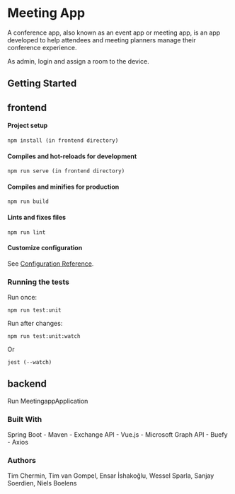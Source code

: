 # Meeting App
A conference app, also known as an event app or meeting app, is an app developed to help attendees and meeting planners manage their conference experience.

As admin, login and assign a room to the device.

## Getting Started
## frontend

#### Project setup
```
npm install (in frontend directory)
```

#### Compiles and hot-reloads for development
```
npm run serve (in frontend directory)
```

#### Compiles and minifies for production
```
npm run build
```

#### Lints and fixes files
```
npm run lint
```

#### Customize configuration
See [Configuration Reference](https://cli.vuejs.org/config/).

### Running the tests
Run once:  
```
npm run test:unit 
```
Run after changes:
```
npm run test:unit:watch
```
Or
```
jest (--watch)
```

## backend
Run MeetingappApplication

### Built With
Spring Boot - 
Maven - 
Exchange API -
Vue.js -
Microsoft Graph API -
Buefy -
Axios


### Authors
Tim Chermin,
Tim van Gompel,
Ensar İshakoğlu,
Wessel Sparla,
Sanjay Soerdien,
Niels Boelens
